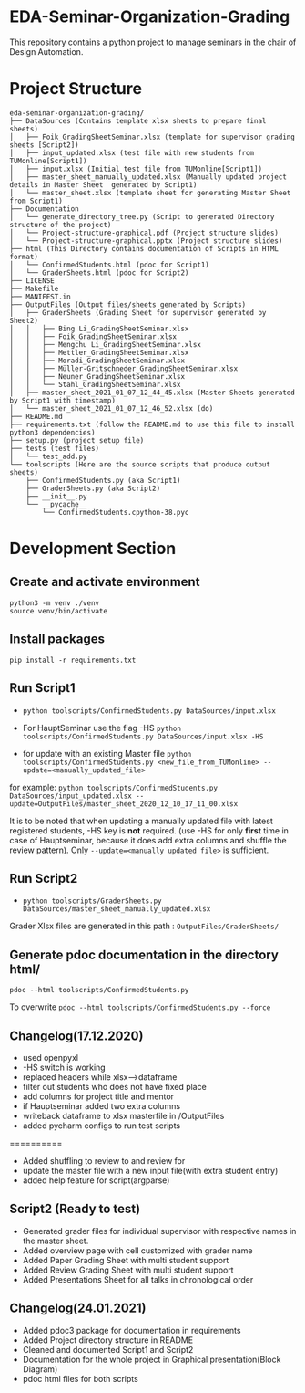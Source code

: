 # EDA-Seminar-Organization-Grading

This repository contains a python project to manage seminars in the chair of Design Automation.

# Project Structure

```
eda-seminar-organization-grading/
├── DataSources (Contains template xlsx sheets to prepare final sheets)
│   ├── Foik_GradingSheetSeminar.xlsx (template for supervisor grading sheets [Script2])
│   ├── input_updated.xlsx (test file with new students from TUMonline[Script1])
│   ├── input.xlsx (Initial test file from TUMonline[Script1])
│   ├── master_sheet_manually_updated.xlsx (Manually updated project details in Master Sheet  generated by Script1)
│   └── master_sheet.xlsx (template sheet for generating Master Sheet from Script1)
├── Documentation
│   └── generate_directory_tree.py (Script to generated Directory structure of the project)
│   └── Project-structure-graphical.pdf (Project structure slides)
│   └── Project-structure-graphical.pptx (Project structure slides)
├── html (This Directory contains documentation of Scripts in HTML format)
│   └── ConfirmedStudents.html (pdoc for Script1)
│   └── GraderSheets.html (pdoc for Script2)
├── LICENSE 
├── Makefile
├── MANIFEST.in
├── OutputFiles (Output files/sheets generated by Scripts)
│   ├── GraderSheets (Grading Sheet for supervisor generated by Sheet2)
│   │   ├── Bing Li_GradingSheetSeminar.xlsx
│   │   ├── Foik_GradingSheetSeminar.xlsx
│   │   ├── Mengchu Li_GradingSheetSeminar.xlsx
│   │   ├── Mettler_GradingSheetSeminar.xlsx
│   │   ├── Moradi_GradingSheetSeminar.xlsx
│   │   ├── Müller-Gritschneder_GradingSheetSeminar.xlsx
│   │   ├── Neuner_GradingSheetSeminar.xlsx
│   │   └── Stahl_GradingSheetSeminar.xlsx
│   ├── master_sheet_2021_01_07_12_44_45.xlsx (Master Sheets generated by Script1 with timestamp)
│   └── master_sheet_2021_01_07_12_46_52.xlsx (do)
├── README.md
├── requirements.txt (follow the README.md to use this file to install python3 dependencies)
├── setup.py (project setup file)
├── tests (test files)
│   └── test_add.py
└── toolscripts (Here are the source scripts that produce output sheets)
    ├── ConfirmedStudents.py (aka Script1)
    ├── GraderSheets.py (aka Script2)
    ├── __init__.py
    └── __pycache__
        └── ConfirmedStudents.cpython-38.pyc

```

# Development Section

## Create and activate environment
```python3 -m venv ./venv```  
```source venv/bin/activate```

## Install packages
```pip install -r requirements.txt```

## Run Script1
* ```python toolscripts/ConfirmedStudents.py DataSources/input.xlsx```

* For HauptSeminar use the flag -HS
```python toolscripts/ConfirmedStudents.py DataSources/input.xlsx -HS```

* for update with an existing Master file
```python toolscripts/ConfirmedStudents.py <new_file_from_TUMonline> --update=<manually_updated_file> ```

for example:
```python toolscripts/ConfirmedStudents.py DataSources/input_updated.xlsx --update=OutputFiles/master_sheet_2020_12_10_17_11_00.xlsx```

It is to be noted that when updating a manually updated file with latest registered students, -HS key is **not** required. (use -HS for only **first** time in case of Hauptseminar, because it does add extra columns and shuffle the review pattern).
Only ```--update=<manually updated file>``` is sufficient.

## Run Script2
* ```python toolscripts/GraderSheets.py DataSources/master_sheet_manually_updated.xlsx```

Grader Xlsx files are generated in this path :
```OutputFiles/GraderSheets/```

## Generate pdoc documentation in the directory html/
```pdoc --html toolscripts/ConfirmedStudents.py```

To overwrite
```pdoc --html toolscripts/ConfirmedStudents.py --force``` 

## Changelog(17.12.2020)
* used openpyxl
* -HS switch is working 
* replaced headers while xlsx-->dataframe
* filter out students who does not have fixed place
* add columns for project title and mentor
* if Hauptseminar added two extra columns
* writeback dataframe to xlsx masterfile in /OutputFiles 
* added pycharm configs to run test scripts

==========

* Added shuffling to review to and review for
* update the master file with a new input file(with extra student entry)
* added help feature for script(argparse)

## Script2 (Ready to test)
* Generated grader files for individual supervisor with respective names in the master sheet.
* Added overview page with cell customized with grader name
* Added Paper Grading Sheet with multi student support
* Added Review Grading Sheet with multi student support
* Added Presentations Sheet for all talks in chronological order

## Changelog(24.01.2021)
* Added pdoc3 package for documentation in requirements
* Added Project directory structure in README
* Cleaned and documented Script1 and Script2
* Documentation for the whole project in Graphical presentation(Block Diagram)
* pdoc html files for both scripts
